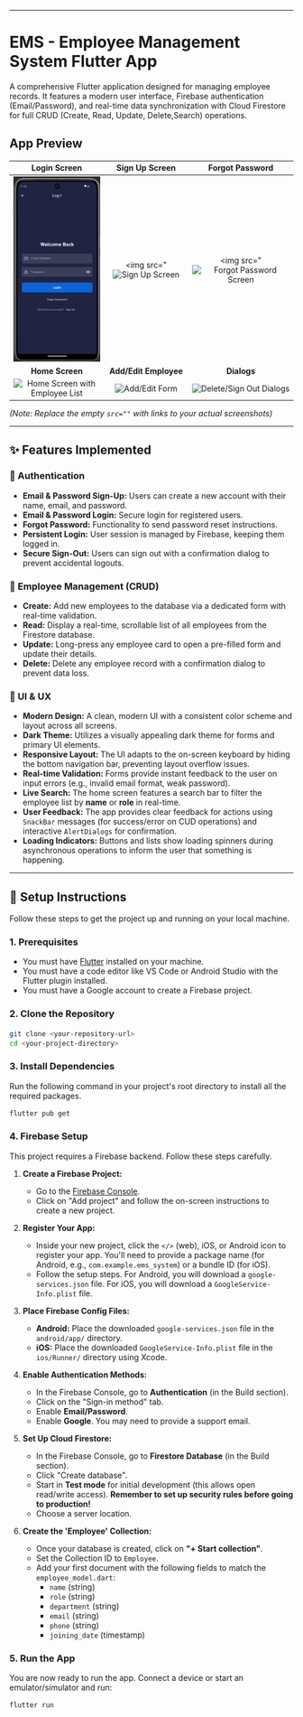 
---

# EMS - Employee Management System Flutter App

A comprehensive Flutter application designed for managing employee records. It features a modern user interface, Firebase authentication (Email/Password), and real-time data synchronization with Cloud Firestore for full CRUD (Create, Read, Update, Delete,Search) operations.

## App Preview

|                            Login Screen                            |                                 Sign Up Screen                                  |                                      Forgot Password                                      |
|:------------------------------------------------------------------:|:-------------------------------------------------------------------------------:|:-----------------------------------------------------------------------------------------:|
| <img src="assets/output/login.png" width="250" alt="Login Screen"> | <img src="<img src="assets/output/signup.png" width="250" alt="Sign Up Screen"> | <img src="<img src="assets/output/forgetps.png" width="250" alt="Forgot Password Screen"> |
|                          **Home Screen**                           |                              **Add/Edit Employee**                              |                                        **Dialogs**                                        |
|   <img src="" width="250" alt="Home Screen with Employee List">    |                  <img src="" width="250" alt="Add/Edit Form">                   |                  <img src="" width="250" alt="Delete/Sign Out Dialogs">                   |
*(Note: Replace the empty `src=""` with links to your actual screenshots)*

---

## ✨ Features Implemented

### 🔑 Authentication
-   **Email & Password Sign-Up:** Users can create a new account with their name, email, and password.
-   **Email & Password Login:** Secure login for registered users.
-   **Forgot Password:** Functionality to send password reset instructions.
-   **Persistent Login:** User session is managed by Firebase, keeping them logged in.
-   **Secure Sign-Out:** Users can sign out with a confirmation dialog to prevent accidental logouts.

### 👥 Employee Management (CRUD)
-   **Create:** Add new employees to the database via a dedicated form with real-time validation.
-   **Read:** Display a real-time, scrollable list of all employees from the Firestore database.
-   **Update:** Long-press any employee card to open a pre-filled form and update their details.
-   **Delete:** Delete any employee record with a confirmation dialog to prevent data loss.

### 🎨 UI & UX
-   **Modern Design:** A clean, modern UI with a consistent color scheme and layout across all screens.
-   **Dark Theme:** Utilizes a visually appealing dark theme for forms and primary UI elements.
-   **Responsive Layout:** The UI adapts to the on-screen keyboard by hiding the bottom navigation bar, preventing layout overflow issues.
-   **Real-time Validation:** Forms provide instant feedback to the user on input errors (e.g., invalid email format, weak password).
-   **Live Search:** The home screen features a search bar to filter the employee list by **name** or **role** in real-time.
-   **User Feedback:** The app provides clear feedback for actions using `SnackBar` messages (for success/error on CUD operations) and interactive `AlertDialogs` for confirmation.
-   **Loading Indicators:** Buttons and lists show loading spinners during asynchronous operations to inform the user that something is happening.

---

## 🚀 Setup Instructions

Follow these steps to get the project up and running on your local machine.

### 1. Prerequisites
-   You must have [Flutter](https://flutter.dev/docs/get-started/install) installed on your machine.
-   You must have a code editor like VS Code or Android Studio with the Flutter plugin installed.
-   You must have a Google account to create a Firebase project.

### 2. Clone the Repository
```bash
git clone <your-repository-url>
cd <your-project-directory>
```

### 3. Install Dependencies
Run the following command in your project's root directory to install all the required packages.
```bash
flutter pub get
```

### 4. Firebase Setup
This project requires a Firebase backend. Follow these steps carefully.

1.  **Create a Firebase Project:**
    -   Go to the [Firebase Console](https://console.firebase.google.com/).
    -   Click on "Add project" and follow the on-screen instructions to create a new project.

2.  **Register Your App:**
    -   Inside your new project, click the `</>` (web), iOS, or Android icon to register your app. You'll need to provide a package name (for Android, e.g., `com.example.ems_system`) or a bundle ID (for iOS).
    -   Follow the setup steps. For Android, you will download a `google-services.json` file. For iOS, you will download a `GoogleService-Info.plist` file.

3.  **Place Firebase Config Files:**
    -   **Android:** Place the downloaded `google-services.json` file in the `android/app/` directory.
    -   **iOS:** Place the downloaded `GoogleService-Info.plist` file in the `ios/Runner/` directory using Xcode.

4.  **Enable Authentication Methods:**
    -   In the Firebase Console, go to **Authentication** (in the Build section).
    -   Click on the "Sign-in method" tab.
    -   Enable **Email/Password**.
    -   Enable **Google**. You may need to provide a support email.

5.  **Set Up Cloud Firestore:**
    -   In the Firebase Console, go to **Firestore Database** (in the Build section).
    -   Click "Create database".
    -   Start in **Test mode** for initial development (this allows open read/write access). **Remember to set up security rules before going to production!**
    -   Choose a server location.

6.  **Create the 'Employee' Collection:**
    -   Once your database is created, click on **"+ Start collection"**.
    -   Set the Collection ID to `Employee`.
    -   Add your first document with the following fields to match the `employee_model.dart`:
        -   `name` (string)
        -   `role` (string)
        -   `department` (string)
        -   `email` (string)
        -   `phone` (string)
        -   `joining_date` (timestamp)

### 5. Run the App
You are now ready to run the app. Connect a device or start an emulator/simulator and run:
```bash
flutter run
```